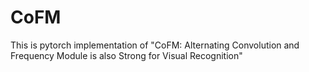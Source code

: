 # CoFM

This is  pytorch implementation of "CoFM: Alternating Convolution and Frequency Module is also Strong for Visual Recognition"
